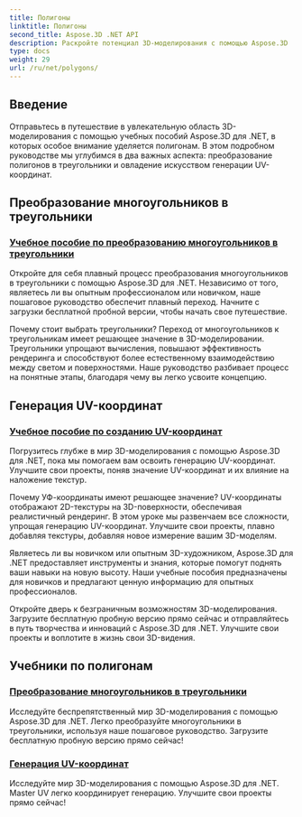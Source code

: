 ```yaml
---
title: Полигоны
linktitle: Полигоны
second_title: Aspose.3D .NET API
description: Раскройте потенциал 3D-моделирования с помощью Aspose.3D .NET. Научитесь преобразовывать полигоны в треугольники и освойте генерацию UV-координат для улучшения высоты проекта.
type: docs
weight: 29
url: /ru/net/polygons/
---
```


## Введение

Отправьтесь в путешествие в увлекательную область 3D-моделирования с помощью учебных пособий Aspose.3D для .NET, в которых особое внимание уделяется полигонам. В этом подробном руководстве мы углубимся в два важных аспекта: преобразование полигонов в треугольники и овладение искусством генерации UV-координат.

## Преобразование многоугольников в треугольники
### [Учебное пособие по преобразованию многоугольников в треугольники](./convert-polygons-to-triangles/)

Откройте для себя плавный процесс преобразования многоугольников в треугольники с помощью Aspose.3D для .NET. Независимо от того, являетесь ли вы опытным профессионалом или новичком, наше пошаговое руководство обеспечит плавный переход. Начните с загрузки бесплатной пробной версии, чтобы начать свое путешествие.

Почему стоит выбрать треугольники? Переход от многоугольников к треугольникам имеет решающее значение в 3D-моделировании. Треугольники упрощают вычисления, повышают эффективность рендеринга и способствуют более естественному взаимодействию между светом и поверхностями. Наше руководство разбивает процесс на понятные этапы, благодаря чему вы легко усвоите концепцию.

## Генерация UV-координат
### [Учебное пособие по созданию UV-координат](./generate-uv-coordinates/)

Погрузитесь глубже в мир 3D-моделирования с помощью Aspose.3D для .NET, пока мы помогаем вам освоить генерацию UV-координат. Улучшите свои проекты, поняв значение UV-координат и их влияние на наложение текстур.

Почему УФ-координаты имеют решающее значение? UV-координаты отображают 2D-текстуры на 3D-поверхности, обеспечивая реалистичный рендеринг. В этом уроке мы развенчаем все сложности, упрощая генерацию UV-координат. Улучшите свои проекты, плавно добавляя текстуры, добавляя новое измерение вашим 3D-моделям.

Являетесь ли вы новичком или опытным 3D-художником, Aspose.3D для .NET предоставляет инструменты и знания, которые помогут поднять ваши навыки на новую высоту. Наши учебные пособия предназначены для новичков и предлагают ценную информацию для опытных профессионалов.

Откройте дверь к безграничным возможностям 3D-моделирования. Загрузите бесплатную пробную версию прямо сейчас и отправляйтесь в путь творчества и инноваций с Aspose.3D для .NET. Улучшите свои проекты и воплотите в жизнь свои 3D-видения.
## Учебники по полигонам
### [Преобразование многоугольников в треугольники](./convert-polygons-to-triangles/)
Исследуйте беспрепятственный мир 3D-моделирования с помощью Aspose.3D для .NET. Легко преобразуйте многоугольники в треугольники, используя наше пошаговое руководство. Загрузите бесплатную пробную версию прямо сейчас!
### [Генерация UV-координат](./generate-uv-coordinates/)
Исследуйте мир 3D-моделирования с помощью Aspose.3D для .NET. Master UV легко координирует генерацию. Улучшите свои проекты прямо сейчас!